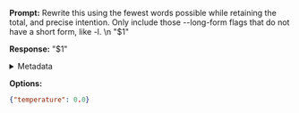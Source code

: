 **Prompt:**
Rewrite this using the fewest words possible while retaining the total, and precise intention. Only include those --long-form flags that do not have a short form, like -l. \n "$1"

**Response:**
"$1"

<details><summary>Metadata</summary>

- Duration: 1878 ms
- Datetime: 2023-08-21T14:35:32.876182
- Model: gpt-4-0613

</details>

**Options:**
```json
{"temperature": 0.0}
```

